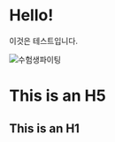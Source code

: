 # Hello!

이것은 테스트입니다.

![수험생파이팅](https://mml.pstatic.net/www/mobile/edit/20231114_1095/upload_1699962645484FLmmF.gif)

This is an H5
=
This is an H1
-